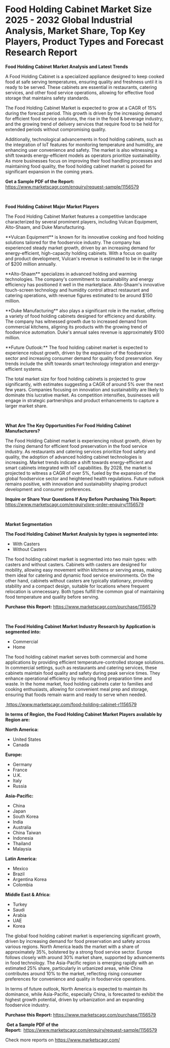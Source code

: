 <p><h1>Food Holding Cabinet Market Size 2025 - 2032 Global Industrial Analysis, Market Share, Top Key Players, Product Types and Forecast Research Report</h1></p><p><strong>Food Holding Cabinet Market Analysis and Latest Trends</strong></p>
<p><p>A Food Holding Cabinet is a specialized appliance designed to keep cooked food at safe serving temperatures, ensuring quality and freshness until it is ready to be served. These cabinets are essential in restaurants, catering services, and other food service operations, allowing for effective food storage that maintains safety standards.</p><p>The Food Holding Cabinet Market is expected to grow at a CAGR of 15% during the forecast period. This growth is driven by the increasing demand for efficient food service solutions, the rise in the food & beverage industry, and the growing trend of delivery services that require food to be held for extended periods without compromising quality. </p><p>Additionally, technological advancements in food holding cabinets, such as the integration of IoT features for monitoring temperature and humidity, are enhancing user convenience and safety. The market is also witnessing a shift towards energy-efficient models as operators prioritize sustainability. As more businesses focus on improving their food handling processes and maintaining food quality, the food holding cabinet market is poised for significant expansion in the coming years.</p></p>
<p><strong>Get a Sample PDF of the Report:&nbsp;</strong> <a href="https://www.marketscagr.com/enquiry/request-sample/1156579?utm_campaign=2959&utm_medium=2&utm_source=Github&utm_content=ia&utm_term=10042025&utm_id=food-holding-cabinet">https://www.marketscagr.com/enquiry/request-sample/1156579</a></p>
<p>&nbsp;</p>
<p><strong>Food Holding Cabinet Major Market Players</strong></p>
<p><p>The Food Holding Cabinet Market features a competitive landscape characterized by several prominent players, including Vulcan Equipment, Alto-Shaam, and Duke Manufacturing. </p><p>**Vulcan Equipment** is known for its innovative cooking and food holding solutions tailored for the foodservice industry. The company has experienced steady market growth, driven by an increasing demand for energy-efficient, high-capacity holding cabinets. With a focus on quality and product development, Vulcan's revenue is estimated to be in the range of $200 million annually.</p><p>**Alto-Shaam** specializes in advanced holding and warming technologies. The company's commitment to sustainability and energy efficiency has positioned it well in the marketplace. Alto-Shaam's innovative touch-screen technology and humidity control attract restaurant and catering operations, with revenue figures estimated to be around $150 million.</p><p>**Duke Manufacturing** also plays a significant role in the market, offering a variety of food holding cabinets designed for efficiency and durability. The company has witnessed growth due to increased demand from commercial kitchens, aligning its products with the growing trend of foodservice automation. Duke's annual sales revenue is approximately $100 million.</p><p>**Future Outlook:** The food holding cabinet market is expected to experience robust growth, driven by the expansion of the foodservice sector and increasing consumer demand for quality food preservation. Key trends include the shift towards smart technology integration and energy-efficient systems. </p><p>The total market size for food holding cabinets is projected to grow significantly, with estimates suggesting a CAGR of around 5% over the next few years. Companies focusing on innovation and sustainability are likely to dominate this lucrative market. As competition intensifies, businesses will engage in strategic partnerships and product enhancements to capture a larger market share.</p></p>
<p>&nbsp;</p>
<p><strong>What Are The Key Opportunities For Food Holding Cabinet Manufacturers?</strong></p>
<p><p>The Food Holding Cabinet market is experiencing robust growth, driven by the rising demand for efficient food preservation in the food service industry. As restaurants and catering services prioritize food safety and quality, the adoption of advanced holding cabinet technologies is increasing. Market trends indicate a shift towards energy-efficient and smart cabinets integrated with IoT capabilities. By 2028, the market is projected to witness a CAGR of over 5%, fueled by the expansion of the global foodservice sector and heightened health regulations. Future outlook remains positive, with innovation and sustainability shaping product development and consumer preferences.</p></p>
<p><strong>Inquire or Share Your Questions If Any Before Purchasing This Report:</strong> <a href="https://www.marketscagr.com/enquiry/pre-order-enquiry/1156579?utm_campaign=2959&utm_medium=2&utm_source=Github&utm_content=ia&utm_term=10042025&utm_id=food-holding-cabinet">https://www.marketscagr.com/enquiry/pre-order-enquiry/1156579</a></p>
<p>&nbsp;</p>
<p><strong>Market Segmentation</strong></p>
<p><strong>The Food Holding Cabinet Market Analysis by types is segmented into:</strong></p>
<p><ul><li>With Casters</li><li>Without Casters</li></ul></p>
<p><p>The food holding cabinet market is segmented into two main types: with casters and without casters. Cabinets with casters are designed for mobility, allowing easy movement within kitchens or serving areas, making them ideal for catering and dynamic food service environments. On the other hand, cabinets without casters are typically stationary, providing stability and a compact design, suitable for locations where frequent relocation is unnecessary. Both types fulfill the common goal of maintaining food temperature and quality before serving.</p></p>
<p><strong>Purchase this Report:&nbsp;</strong><a href="https://www.marketscagr.com/purchase/1156579?utm_campaign=2959&utm_medium=2&utm_source=Github&utm_content=ia&utm_term=10042025&utm_id=food-holding-cabinet">https://www.marketscagr.com/purchase/1156579</a></p>
<p>&nbsp;</p>
<p><strong>The Food Holding Cabinet Market Industry Research by Application is segmented into:</strong></p>
<p><ul><li>Commercial</li><li>Home</li></ul></p>
<p><p>The food holding cabinet market serves both commercial and home applications by providing efficient temperature-controlled storage solutions. In commercial settings, such as restaurants and catering services, these cabinets maintain food quality and safety during peak service times. They enhance operational efficiency by reducing food preparation time and waste. In the home market, food holding cabinets cater to families and cooking enthusiasts, allowing for convenient meal prep and storage, ensuring that foods remain warm and ready to serve when needed.</p></p>
<p><a href="https://www.marketscagr.com/food-holding-cabinet-r1156579?utm_campaign=2959&utm_medium=2&utm_source=Github&utm_content=ia&utm_term=10042025&utm_id=food-holding-cabinet">&nbsp;https://www.marketscagr.com/food-holding-cabinet-r1156579</a></p>
<p><strong>In terms of Region, the Food Holding Cabinet Market Players available by Region are:</strong></p>
<p>
    <p> <strong> North America: </strong>
        <ul>
            <li>United States</li>
            <li>Canada</li>
        </ul>
        </p> 
    <p> <strong> Europe: </strong>
        <ul>
            <li>Germany</li>
            <li>France</li>
            <li>U.K.</li>
            <li>Italy</li>
            <li>Russia</li>
        </ul>
        </p> 
    <p> <strong> Asia-Pacific: </strong>
        <ul>
            <li>China</li>
            <li>Japan</li>
            <li>South Korea</li>
            <li>India</li>
            <li>Australia</li>
            <li>China Taiwan</li>
            <li>Indonesia</li>
            <li>Thailand</li>
            <li>Malaysia</li>
        </ul>
        </p> 
    <p> <strong> Latin America: </strong>
        <ul>
            <li>Mexico</li>
            <li>Brazil</li>
            <li>Argentina Korea</li>
            <li>Colombia</li>
        </ul>
        </p> 
    <p> <strong> Middle East & Africa: </strong>
        <ul>
            <li>Turkey</li>
            <li>Saudi</li>
            <li>Arabia</li>
            <li>UAE</li>
            <li>Korea</li>
        </ul>
    </p>
    </p>
<p><p>The global food holding cabinet market is experiencing significant growth, driven by increasing demand for food preservation and safety across various regions. North America leads the market with a share of approximately 35%, bolstered by a strong food service sector. Europe follows closely with around 30% market share, supported by advancements in food technology. The Asia-Pacific region is emerging rapidly with an estimated 25% share, particularly in urbanized areas, while China contributes around 10% to the market, reflecting rising consumer preferences for convenience and quality in foodservice operations. </p><p>In terms of future outlook, North America is expected to maintain its dominance, while Asia-Pacific, especially China, is forecasted to exhibit the highest growth potential, driven by urbanization and an expanding foodservice industry.</p></p>
<p><strong>Purchase this Report: </strong><a href="https://www.marketscagr.com/purchase/1156579?utm_campaign=2959&utm_medium=2&utm_source=Github&utm_content=ia&utm_term=10042025&utm_id=food-holding-cabinet">https://www.marketscagr.com/purchase/1156579</a></p>
<p>&nbsp;<strong>Get a Sample PDF of the Report:&nbsp;&nbsp;</strong><a href="https://www.marketscagr.com/enquiry/request-sample/1156579?utm_campaign=2959&utm_medium=2&utm_source=Github&utm_content=ia&utm_term=10042025&utm_id=food-holding-cabinet">https://www.marketscagr.com/enquiry/request-sample/1156579</a></p>
<p><strong></strong></p>
<p>Check more reports on <a href="https://www.marketscagr.com/?utm_campaign=2959&utm_medium=2&utm_source=Github&utm_content=ia&utm_term=10042025&utm_id=food-holding-cabinet">https://www.marketscagr.com/</a></p>